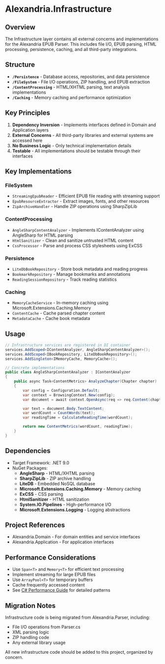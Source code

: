 # Alexandria.Infrastructure

## Overview
The Infrastructure layer contains all external concerns and implementations for the Alexandria EPUB Parser. This includes file I/O, EPUB parsing, HTML processing, persistence, caching, and all third-party integrations.

## Structure

- **`/Persistence`** - Database access, repositories, and data persistence
- **`/FileSystem`** - File I/O operations, ZIP handling, and EPUB extraction
- **`/ContentProcessing`** - HTML/XHTML parsing, text analysis implementations
- **`/Caching`** - Memory caching and performance optimization

## Key Principles

1. **Dependency Inversion** - Implements interfaces defined in Domain and Application layers
2. **External Concerns** - All third-party libraries and external systems are accessed here
3. **No Business Logic** - Only technical implementation details
4. **Testable** - All implementations should be testable through their interfaces

## Key Implementations

### FileSystem
- `StreamingEpubReader` - Efficient EPUB file reading with streaming support
- `EpubResourceExtractor` - Extract images, fonts, and other resources
- `ZipArchiveHandler` - Handle ZIP operations using SharpZipLib

### ContentProcessing
- `AngleSharpContentAnalyzer` - Implements IContentAnalyzer using AngleSharp for HTML parsing
- `HtmlSanitizer` - Clean and sanitize untrusted HTML content
- `CssProcessor` - Parse and process CSS stylesheets using ExCSS

### Persistence
- `LiteDbBookRepository` - Store book metadata and reading progress
- `BookmarkRepository` - Manage bookmarks and annotations
- `ReadingSessionRepository` - Track reading statistics

### Caching
- `MemoryCacheService` - In-memory caching using Microsoft.Extensions.Caching.Memory
- `ContentCache` - Cache parsed chapter content
- `MetadataCache` - Cache book metadata

## Usage

```csharp
// Infrastructure services are registered in DI container
services.AddScoped<IContentAnalyzer, AngleSharpContentAnalyzer>();
services.AddScoped<IBookRepository, LiteDbBookRepository>();
services.AddSingleton<IMemoryCache, MemoryCache>();

// Concrete implementations
public class AngleSharpContentAnalyzer : IContentAnalyzer
{
    public async Task<ContentMetrics> AnalyzeChapter(Chapter chapter)
    {
        var config = Configuration.Default;
        var context = BrowsingContext.New(config);
        var document = await context.OpenAsync(req => req.Content(chapter.Content));

        var text = document.Body.TextContent;
        var wordCount = CountWords(text);
        var readingTime = CalculateReadingTime(wordCount);

        return new ContentMetrics(wordCount, readingTime);
    }
}
```

## Dependencies

- Target Framework: .NET 9.0
- NuGet Packages:
  - **AngleSharp** - HTML/XHTML parsing
  - **SharpZipLib** - ZIP archive handling
  - **LiteDB** - Embedded NoSQL database
  - **Microsoft.Extensions.Caching.Memory** - Memory caching
  - **ExCSS** - CSS parsing
  - **HtmlSanitizer** - HTML sanitization
  - **System.IO.Pipelines** - High-performance I/O
  - **Microsoft.Extensions.Logging** - Logging abstractions

## Project References

- Alexandria.Domain - For domain entities and service interfaces
- Alexandria.Application - For application interfaces

## Performance Considerations

- Use `Span<T>` and `Memory<T>` for efficient text processing
- Implement streaming for large EPUB files
- Use `ArrayPool<T>` for temporary buffers
- Cache frequently accessed content
- See [C# Performance Guide](../../CSharp-Performance-Guide-EPUB-Parser.md) for detailed patterns

## Migration Notes

Infrastructure code is being migrated from Alexandria.Parser, including:
- File I/O operations from Parser.cs
- XML parsing logic
- ZIP handling code
- Any external library usage

All new infrastructure code should be added to this project, organized by concern.